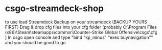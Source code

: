 # csgo-streamdeck-shop
to use load Streamdeck Backup on your streamdeck (BACKUP YOURS FIRST) 
Drag & drop cfg files into your cfg folder (probably C:\Program Files (x86)\Steam\steamapps\common\Counter-Strike Global Offensive\csgo\cfg )
In csgo open console and type "bind "kp_minus" "exec buynavigation"" and you should be good to go
